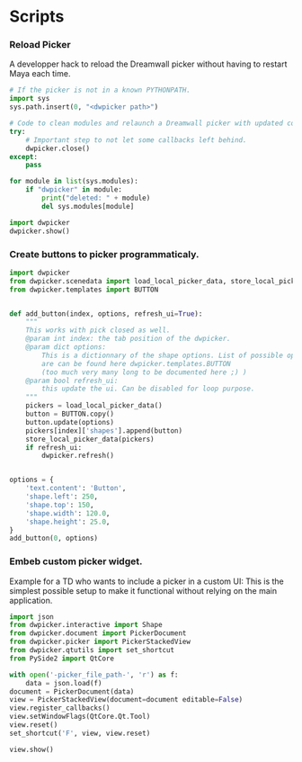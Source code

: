 # Scripts



### Reload Picker

A developper hack to reload the Dreamwall picker without having to restart
Maya each time.


```python
# If the picker is not in a known PYTHONPATH.
import sys
sys.path.insert(0, "<dwpicker path>")

# Code to clean modules and relaunch a Dreamwall picker with updated code.
try:
    # Important step to not let some callbacks left behind.
    dwpicker.close()
except:
    pass

for module in list(sys.modules):
    if "dwpicker" in module:
        print("deleted: " + module)
        del sys.modules[module]

import dwpicker
dwpicker.show()
```


### Create buttons to picker programmaticaly.

```python
import dwpicker
from dwpicker.scenedata import load_local_picker_data, store_local_picker_data
from dwpicker.templates import BUTTON


def add_button(index, options, refresh_ui=True):
    """
    This works with pick closed as well.
    @param int index: the tab position of the dwpicker.
    @param dict options:
        This is a dictionnary of the shape options. List of possible options
        are can be found here dwpicker.templates.BUTTON
        (too much very many long to be documented here ;) )
    @param bool refresh_ui:
        this update the ui. Can be disabled for loop purpose.
    """
    pickers = load_local_picker_data()
    button = BUTTON.copy()
    button.update(options)
    pickers[index]['shapes'].append(button)
    store_local_picker_data(pickers)
    if refresh_ui:
        dwpicker.refresh()


options = {
    'text.content': 'Button',
    'shape.left': 250,
    'shape.top': 150,
    'shape.width': 120.0,
    'shape.height': 25.0,
}
add_button(0, options)
```


### Embeb custom picker widget.

Example for a TD who wants to include a picker in a custom UI:
This is the simplest possible setup to make it functional without relying on the main application.

```python
import json
from dwpicker.interactive import Shape
from dwpicker.document import PickerDocument
from dwpicker.picker import PickerStackedView
from dwpicker.qtutils import set_shortcut
from PySide2 import QtCore

with open('-picker_file_path-', 'r') as f:
    data = json.load(f)
document = PickerDocument(data)
view = PickerStackedView(document=document editable=False)
view.register_callbacks()
view.setWindowFlags(QtCore.Qt.Tool)
view.reset()
set_shortcut('F', view, view.reset)

view.show()
```